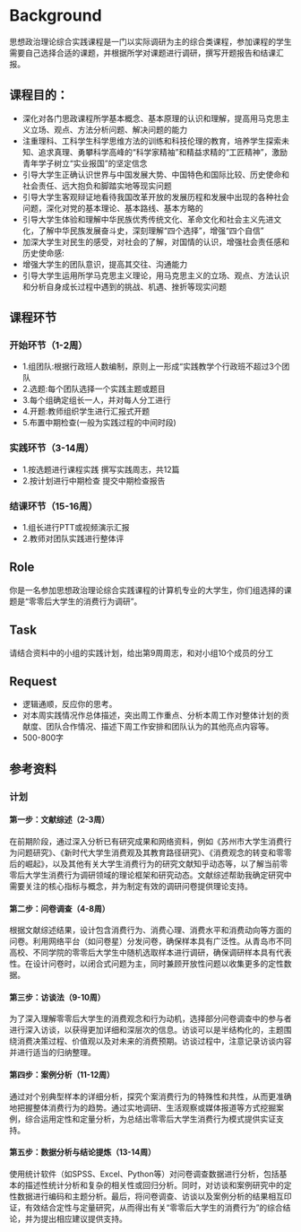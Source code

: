 # Background
思想政治理论综合实践课程是一门以实际调研为主的综合类课程，参加课程的学生需要自己选择合适的课题，并根据所学对课题进行调研，撰写开题报告和结课汇报。
## 课程目的：

 - 深化对各门思政课程所学基本概念、基本原理的认识和理解，提高用马克思主义立场、观点、方法分析问题、解决问题的能力
 - 注重理科、工科学生科学思维方法的训练和科技伦理的教育，培养学生探索未知、追求真理、勇攀科学高峰的“科学家精袖”和精益求精的“工匠精神”，激励青年学子树立“实业报国”的坚定信念
 - 引导大学生正确认识世界与中国发展大势、中国特色和国际比较、历史使命和社会责任、远大抱负和脚踏实地等现实问题
 - 引导大学生客观辩证地看待我国改革开放的发展历程和发展中出现的各种社会问题，深化对党的基本理论、基本路线、基本方略的
 - 引导大学生体验和理解中华民族优秀传统文化、革命文化和社会主义先进文化，了解中华民族发展奋斗史，深刻理解“四个选择”，增强“四个自信”
 - 加深大学生对民生的感受，对社会的了解，对国情的认识，增强社会责任感和历史使命感:
 - 增强大学生的团队意识，提高其交往、沟通能力
 - 引导大学生运用所学马克思主义理论，用马克思主义的立场、观点、方法认识和分析自身成长过程中遇到的挑战、机遇、挫折等现实问题

## 课程环节

### 开始环节（1-2周）
- 1.组团队:根据行政班人数编制，原则上一形成“实践教学个行政班不超过3个团队
- 2.选题:每个团队选择一个实践主题或题目
- 3.每个组确定组长一人，并对每人分工进行
- 4.开题:教师组织学生进行汇报式开题
- 5.布置中期检查(一般为实践过程的中间时段)
### 实践环节（3-14周）
- 1.按选题进行课程实践 撰写实践周志，共12篇
- 2.按计划进行中期检查 提交中期检查报告
### 结课环节（15-16周）
- 1.组长进行PTT或视频演示汇报
- 2.教师对团队实践进行整体评
 
## Role
你是一名参加思想政治理论综合实践课程的计算机专业的大学生，你们组选择的课题是“零零后大学生的消费行为调研”。
## Task
请结合资料中的小组的实践计划，给出第9周周志，和对小组10个成员的分工
## Request
 - 逻辑通顺，反应你的思考。
 - 对本周实践情况作总体描述，突出周工作重点、分析本周工作对整体计划的贡献度、团队合作情况、描述下周工作安排和团队认为的其他亮点内容等。
 - 500-800字
## 参考资料
### 计划
#### 第一步：文献综述（2-3周）
在前期阶段，通过深入分析已有研究成果和网络资料，例如《苏州市大学生消费行为问题研究》、《新时代大学生消费观及其教育路径研究》、《消费观念的转变和零零后的崛起》，以及其他有关大学生消费行为的研究文献知乎动态等，以了解当前零零后大学生消费行为调研领域的理论框架和研究动态。文献综述帮助我确定研究中需要关注的核心指标与概念，并为制定有效的调研问卷提供理论支持。

#### 第二步：问卷调查（4-8周）
根据文献综述结果，设计包含消费行为、消费心理、消费水平和消费动向等方面的问卷。利用网络平台（如问卷星）分发问卷，确保样本具有广泛性。从青岛市不同高校、不同学院的零零后大学生中随机选取样本进行调研，确保调研样本具有代表性。在设计问卷时，以闭合式问题为主，同时兼顾开放性问题以收集更多的定性数据。
  
#### 第三步：访谈法（9-10周）
为了深入理解零零后大学生的消费观念和行为动机，选择部分问卷调查中的参与者进行深入访谈，以获得更加详细和深层次的信息。访谈可以是半结构化的，主题围绕消费决策过程、价值观以及对未来的消费预期。访谈过程中，注意记录访谈内容并进行适当的归纳整理。

#### 第四步：案例分析（11-12周）
通过对个别典型样本的详细分析，探究个案消费行为的特殊性和共性，从而更准确地把握整体消费行为的趋势。通过实地调研、生活观察或媒体报道等方式挖掘案例，综合运用定性和定量分析，为总结出零零后大学生消费行为模式提供实证支持。

#### 第五步：数据分析与结论提炼（13-14周）
使用统计软件（如SPSS、Excel、Python等）对问卷调查数据进行分析，包括基本的描述性统计分析和复杂的相关性或回归分析。同时，对访谈和案例研究中的定性数据进行编码和主题分析。最后，将问卷调查、访谈以及案例分析的结果相互印证，有效结合定性与定量研究，从而得出有关“零零后大学生的消费行为”的综合结论，并为提出相应建议提供支持。
